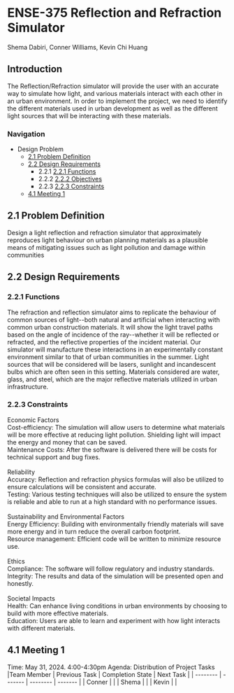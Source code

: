 # ENSE-375 Reflection and Refraction Simulator
Shema Dabiri, Conner Williams, Kevin Chi Huang

## Introduction
The Reflection/Refraction simulator will provide the user with an accurate way to simulate how light, and various materials interact with each other in an urban environment. In order to implement the project, we need to identify the different materials used in urban development as well as the different light sources that will be interacting with these materials.
### Navigation 
  * Design Problem
      * [2.1 Problem Definition](https://github.com/Sha3-git/ENSE-375/blob/main/REPORT.md#21-problem-definition)
      * [2.2 Design Requirements](https://github.com/Sha3-git/ENSE-375/blob/main/REPORT.md#22-design-requirements)
        * 2.2.1 [2.2.1 Functions](https://github.com/Sha3-git/ENSE-375/blob/main/REPORT.md#221-functions)
        * 2.2.2 [2.2.2 Objectives](https://github.com/Sha3-git/ENSE-375/blob/main/REPORT.md#221-objectives)
        * 2.2.3 [2.2.3 Constraints](https://github.com/Sha3-git/ENSE-375/blob/main/REPORT.md#223-constraints)
      * [4.1 Meeting 1]()


## 2.1 Problem Definition
Design a light reflection and refraction simulator that approximately reproduces light behaviour on urban planning materials as a plausible means of mitigating issues such as light pollution and damage within communities

## 2.2 Design Requirements
 ### 2.2.1 Functions
 The refraction and reflection simulator aims to replicate the behaviour of common sources of light--both natural and artificial when interacting with common urban construction materials. It will show the light travel paths based on the angle of incidence of the ray--whether it will be reflected or refracted, and the reflective properties of the incident material. Our simulator will manufacture these interactions in an experimentally constant environment similar to that of urban communities in the summer. Light sources that will be considered will be lasers, sunlight and incandescent bulbs which are often seen in this setting. Materials considered are water, glass, and steel, which are the major reflective materials utilized in urban infrastructure.

 ### 2.2.3 Constraints
 Economic Factors <br />
 Cost-efficiency: The simulation will allow users to determine what materials will be more effective at reducing light pollution. Shielding light will impact the energy and money that can be saved. <br /> 
 Maintenance Costs: After the software is delivered there will be costs for technical support and bug fixes. <br /> <br />
 Reliability <br />
 Accuracy: Reflection and refraction physics formulas will also be utilized to ensure calculations will be consistent and accurate. <br />
 Testing:  Various testing techniques will also be utilized to ensure the system is reliable and able to run at a high standard with no performance issues. <br /> <br />
 Sustainability and Environmental Factors <br />
 Energy Efficiency: Building with environmentally friendly materials will save more energy and in turn reduce the overall carbon footprint. <br />
 Resource management: Efficient code will be written to minimize resource use. <br /> <br />
 Ethics <br />
 Compliance:  The software will follow regulatory and industry standards. <br />
 Integrity: The results and data of the simulation will be presented open and honestly. <br /> <br />
 Societal Impacts <br />
 Health: Can enhance living conditions in urban environments by choosing to build with more effective materials. <br />
 Education: Users are able to learn and experiment with how light interacts with different materials.

## 4.1 Meeting 1
Time: May 31, 2024. 4:00-4:30pm
Agenda: Distribution of Project Tasks
|Team Member   | Previous Task | Completion State | Next Task |
| -------- | ------- | -------- | ------- |
| Conner  |     |
| Shema |     |
| Kevin    |    |
